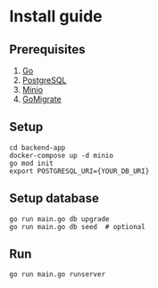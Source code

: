 # Install guide

## Prerequisites
1. [Go](https://golang.org/)
2. [PostgreSQL](https://www.postgresql.org)
3. [Minio](https://docs.min.io)
4. [GoMigrate](https://github.com/golang-migrate/migrate)

## Setup
```shell
cd backend-app
docker-compose up -d minio
go mod init
export POSTGRESQL_URI={YOUR_DB_URI}
```

## Setup database
```shell
go run main.go db upgrade
go run main.go db seed  # optional
```

## Run
```shell
go run main.go runserver
```